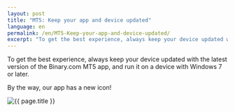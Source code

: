 ```yaml
---
layout: post
title: "MT5: Keep your app and device updated"
language: en
permalink: /en/MT5-Keep-your-app-and-device-updated/
excerpt: "To get the best experience, always keep your device updated with the latest version of the Binary.com MT5  app, and run it on a device with Windows 7 or later..."
---
```


To get the best experience, always keep your device updated with the latest version of the Binary.com MT5  app, and run it on a device with Windows 7 or later.

By the way, our app has a new icon!

<div class="cta">
    <img src="{{ '/images/binary-mt5.png' | prepend: SourceUrl }}" alt="{{ page.title }}">
</div>
